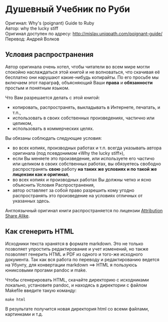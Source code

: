 Душевный Учебник по Руби
==========================

Оригинал: Why's (poignant) Guide to Ruby  
Автор: why the lucky stiff  
Оригинал доступен по адресу: <http://mislav.uniqpath.com/poignant-guide/>  
Перевод: Андрей Волков




## Условия распространения


Автор оригинала очень хотел, чтобы читатели во всем мире могли спокойно наслаждаться этой книгой и не волноваться, что скачивая её бесплатно они нарушают какие-нибудь копирайты.
По его просьбе мы включаем этот параграф, объясняющий Ваши **права** и **обязанности** простым и понятным языком.

Что Вам разрешается делать с этой книгой:

   * копировать, распространять, выкладывать в Интернете, печатать, и т.п.,
   * использовать в своих собственных произведениях, частично или целиком,
   * использовать в коммерческих целях.

Вы обязаны соблюдать следующие условия:

   * во всех копиях, производных работах и т.п. всегда указывать автора оригинала (под псевдонимом «Why the lucky stiff»),
   * если Вы меняете это произведение, или используете его частичо или целиком в своих собственных работах, вы обязуетесь свободно распространять **свою** работу **на таких же условиях и по такой же лицензии как и оригинал**,
   * во всех копиях и производных работах Вы должны четко и ясно объяснить Условия Распространения,
   * автор оставляет за собой право разрешить кому угодно распространять это произведение на условиях отличных от указанных здесь.

Англоязычный оригинал книги распространяется по лицензии [Attribution Share Alike](http://creativecommons.org/licenses/by-sa/2.0/).




## Как сгенерить HTML


Исходники текста хранятся в формате markdown. Это не только позволяет упростить редактирование и учет изменений, но также позволяет генерить HTML и PDF из одного и того-же исходного документа. Так как вся работа по переводу и редактированию ведется на Убунту, для конвертации markdown ==> HTML я пользуюсь юниксовыми прогами pandoc и make.

Чтобы сгенерировать HTML, скачайте директорию с исходниками локально, установите pandoc, и находясь в директории с файлом Makefile введите такую команду:

    make html

В результате получится новая директория html со всеми файлами, картинками и т.д.
